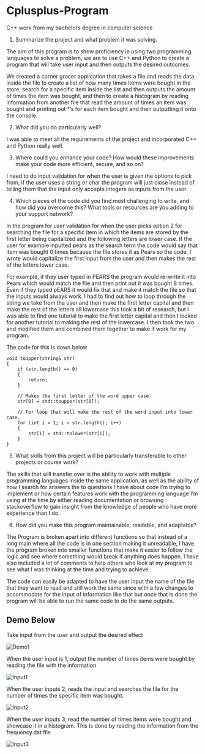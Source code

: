 # Cplusplus-Program
C++ work from my bachelors degree in computer science


1. Summarize the project and what problem it was solving.

  The aim of this program is to show proficiency in using two programming languages to solve a problem, we are to use C++ and Python to create a program that will take user input and then outputs the desired outcomes. 

  We created a corner grocer application that takes a file and reads the data inside the file to create a list of how many times items were bought in the store, search for a specific item inside the list and then outputs the amount of times the item was bought, and then to create a histogram by reading information from another file that read the amount of times an item was bought and printing out *’s for each item bought and then outputting it onto the console. 


2. What did you do particularly well?

  I was able to meet all the requirements of the project and incorporated C++ and Python really well.


3. Where could you enhance your code? How would these improvements make your code more efficient, secure, and so on?

  I need to do input validation for when the user is given the options to pick from, if the user uses a string or char the program will just close instead of telling them that the input only accepts integers as inputs from the user. 

4. Which pieces of the code did you find most challenging to write, and how did you overcome this? What tools or resources are you adding to your support network?

  In the program for user validation for when the user picks option 2 for searching the file for a specific item in which the items are stored by the first letter being capitalized and the following letters are lower case. If the user for example inputted pears as the search term the code would say that item was bought 0 times because the file stores it as Pears so the code, I wrote would capitalize the first input from the user and then makes the rest of the letters lower case. 

  For example, if they user typed in PEARS the program would re-write it into Pears which would match the file and then print out it was bought 8 times. Even if they typed pEARS it would fix that and make it match the file so that the inputs would always work. I had to find out how to loop through the string we take from the user and then make the first letter capital and then make the rest of the letters all lowercase this took a bit of research, but I was able to find one tutorial to make the first letter capital and then I looked for another tutorial to making the rest of the lowercase. I then took the two and modified them and combined them together to make it work for my program. 

The code for this is down below

	void toUpper(string& str)
	{
		if (str.length() == 0)
		{
			return;
		}

		// Makes the first letter of the word upper case. 
		str[0] = std::toupper(str[0]);

		// For loop that will make the rest of the word input into lower case.
		for (int i = 1; i < str.length(); i++)
		{
			str[i] = std::tolower(str[i]);
		}
	}


5. What skills from this project will be particularly transferable to other projects or course work?

  The skills that will transfer over is the ability to work with multiple programming languages inside the same application, as well as the ability of how I search for answers the to questions I have about code I’m trying to implement or how certain features work with the programming language I’m using at the time by either reading documentation or browsing stackoverflow to gain insight from the knowledge of people who have more experience than I do. 


6. How did you make this program maintainable, readable, and adaptable?

  The Program is broken apart into different functions so that instead of a long main where all the code is in one section making it unreadable, I have the program broken into smaller functions that make it easier to follow the logic and see where something would break if anything does happen. I have also included a lot of comments to help others who look at my program to see what I was thinking at the time and trying to achieve. 

The code can easily be adapted to have the user input the name of the file that they want to read and still work the same since with a few changes to accommodate for the input of information like that but once that is done the program will be able to run the same code to do the same outputs. 


Demo Below
----------------------------------

Take input from the user and output the desired effect
 
![Demo1](https://user-images.githubusercontent.com/31226496/164369339-c3addbf5-8713-4e8b-bdd9-b1ffde4afa20.PNG)


When the user input is 1, output the number of times items were bought by reading the file with the information

![Input1](https://user-images.githubusercontent.com/31226496/164369446-0e0976e6-afae-4511-8fb0-da8f8fd3174e.PNG)


When the user inputs 2, reads the input and searches the file for the number of times the specific item was bought.

![Input2](https://user-images.githubusercontent.com/31226496/164369547-e99fd506-6201-405a-84b1-89167745751c.PNG)

When the user inputs 3, read the number of times items were bought and showcase it in a histogram. This is done by reading the information from the frequency.dat file

![Input3](https://user-images.githubusercontent.com/31226496/164369627-1c72ad3f-1ab3-46b3-a789-4397171067fc.PNG)
